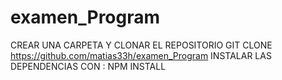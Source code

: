 # examen_Program
CREAR UNA CARPETA Y CLONAR EL REPOSITORIO
GIT CLONE https://github.com/matias33h/examen_Program
INSTALAR LAS DEPENDENCIAS CON : NPM INSTALL

